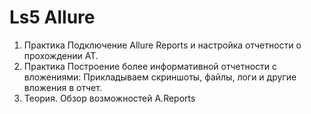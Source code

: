 # Ls5 Allure

1. Практика Подключение Allure Reports и настройка отчетности о прохождении АТ.
2. Практика Построение более информативной отчетности c вложениями:
Прикладываем скриншоты, файлы, логи и другие вложения в отчет.
3. Теория. Обзор возможностей A.Reports